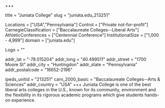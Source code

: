 
+++

title = "Juniata College"
slug = "juniata.edu_213251"

Locations = ["USA","Pennsylvania"]
Control = ["Private not-for-profit"]
CarnegieClassification = ["Baccalaureate Colleges--Liberal Arts"]
AthleticConferences = ["Centennial Conference"]
InstitutionalSize = ["1,000 - 4,999"]
domain = ["juniata.edu"]

Logo = ""

addr_lat = "-78.015204"
addr_long = "40.499511"
addr_street = "1700 Moore St"
addr_city = "Huntingdon"
addr_state = "Pennsylvania"
addr_postalcode = "16652-2196"

ipeds_unitid = "213251"
carn_2000_basic = "Baccalaureate Colleges--Arts & Sciences"
addr_country = "USA"
+++
    Juniata College is one of the best liberal arts colleges in the U.S., known for its community, environment and the flexibility in its rigorous academic programs which give students hands-on experience.
